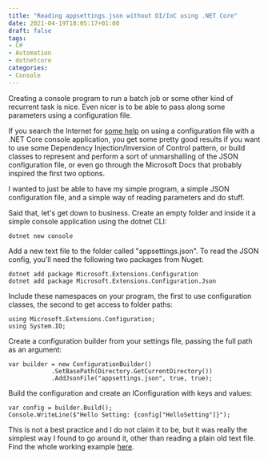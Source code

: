 ```yaml
---
title: "Reading appsettings.json without DI/IoC using .NET Core"
date: 2021-04-19T18:05:17+01:00
draft: false
tags:
- C#
- Automation
- dotnetcore
categories:
- Console
---
```

Creating a console program to run a batch job or some other kind of recurrent task is nice. Even nicer is to be able to pass along some parameters using a configuration file.

If you search the Internet for [some help](https://www.google.com/search?q=using+a+configuration+file+with+a+.NET+Core+console+application) on using a configuration file with a .NET Core console application, you get some pretty good results if you want to use some Dependency Injection/Inversion of Control pattern, or build classes to represent and perform a sort of unmarshalling of the JSON configuration file, or even go through the Microsoft Docs that probably inspired the first two options.

I wanted to just be able to have my simple program, a simple JSON configuration file, and a simple way of reading parameters and do stuff.

Said that, let's get down to business. Create an empty folder and inside it a simple console application using the dotnet CLI:
```
dotnet new console
```
Add a new text file to the folder called "appsettings.json".
To read the JSON config, you'll need the following two packages from Nuget:
```
dotnet add package Microsoft.Extensions.Configuration
dotnet add package Microsoft.Extensions.Configuration.Json
```
Include these namespaces on your program, the first to use configuration classes, the second to get access to folder paths:
```
using Microsoft.Extensions.Configuration;
using System.IO;
```
Create a configuration builder from your settings file, passing the full path as an argument:
```
var builder = new ConfigurationBuilder()
            .SetBasePath(Directory.GetCurrentDirectory())
            .AddJsonFile("appsettings.json", true, true);
```
Build the configuration and create an IConfiguration with keys and values:
```
var config = builder.Build();
Console.WriteLine($"Hello Setting: {config["HelloSetting"]}");
```
This is not a best practice and I do not claim it to be, but it was really the simplest way I found to go around it, other than reading a plain old text file.
Find the whole working example [here](https://github.com/ozzie-eu/automate-dotnetcore/tree/main/read-settings-file).
